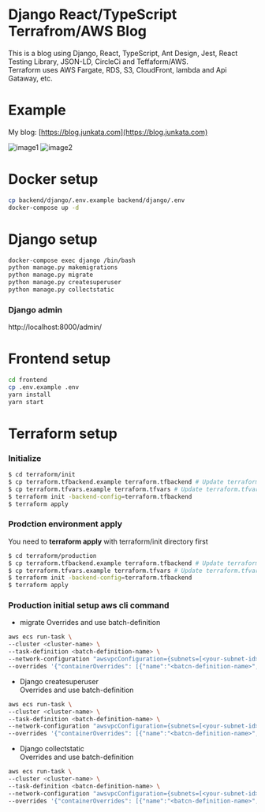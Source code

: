 # Django React/TypeScript Terrafrom/AWS Blog

This is a blog using Django, React, TypeScript, Ant Design, Jest, React Testing Library, JSON-LD, CircleCi and Teffaform/AWS.  
Terraform uses AWS Fargate, RDS, S3, CloudFront, lambda and Api Gataway, etc.

# Example

My blog: [https://blog.junkata.com](https://blog.junkata.com)

<!-- TODO screen shot -->

![image1](https://user-images.githubusercontent.com/60050242/106447082-6bce9380-64c4-11eb-9090-0701fe7e9699.jpg)
![image2](https://user-images.githubusercontent.com/60050242/106447152-7c7f0980-64c4-11eb-83e8-c9b2d16a5375.jpg)

# Docker setup

```sh
cp backend/django/.env.example backend/django/.env
docker-compose up -d
```

# Django setup

```sh
docker-compose exec django /bin/bash
python manage.py makemigrations
python manage.py migrate
python manage.py createsuperuser
python manage.py collectstatic
```

### Django admin

http://localhost:8000/admin/

# Frontend setup

```sh
cd frontend
cp .env.example .env
yarn install
yarn start
```

# Terraform setup

### Initialize

```sh
$ cd terraform/init
$ cp terraform.tfbackend.example terraform.tfbackend # Update terraform.tfbackend to your settings
$ cp terraform.tfvars.example terraform.tfvars # Update terraform.tfvars to your settings
$ terraform init -backend-config=terraform.tfbackend
$ terraform apply
```

### Prodction environment apply

You need to **terraform apply** with terraform/init directory first

```sh
$ cd terraform/production
$ cp terraform.tfbackend.example terraform.tfbackend # Update terraform.tfbackend to your settings
$ cp terraform.tfvars.example terraform.tfvars # Update terraform.tfvars to your settings
$ terraform init -backend-config=terraform.tfbackend
$ terraform apply
```

### Production initial setup aws cli command

- migrate
  Overrides and use batch-definition

```sh
aws ecs run-task \
--cluster <cluster-name> \
--task-definition <batch-definition-name> \
--network-configuration "awsvpcConfiguration={subnets=[<your-subnet-id>],securityGroups=[<your-sg-id>],assignPublicIp=ENABLED}" \
--overrides '{"containerOverrides": [{"name":"<batcn-definition-name>","command": [ "python", "manage.py", "migrate" ]}]}'
```

- Django createsuperuser  
  Overrides and use batch-definition

```sh
aws ecs run-task \
--cluster <cluster-name> \
--task-definition <batch-definition-name> \
--network-configuration "awsvpcConfiguration={subnets=[<your-subnet-id>],securityGroups=[<your-sg-id>],assignPublicIp=ENABLED}" \
--overrides '{"containerOverrides": [{"name":"<batcn-definition-name>","command": [ "python", "manage.py", "createsuperuser", "--username", "<your-name>", "--email", "<your-email>", "--noinput" ]}]}'
```

- Django collectstatic  
  Overrides and use batch-definition

```sh
aws ecs run-task \
--cluster <cluster-name> \
--task-definition <batcn-definition-name> \
--network-configuration "awsvpcConfiguration={subnets=[<your-subnet-id>],securityGroups=[<your-sg-id>],assignPublicIp=ENABLED}" \
--overrides '{"containerOverrides": [{"name":"<batcn-definition-name>","command": [ "python", "manage.py", "collectstatic", "--noinput" ]}]}'
```
